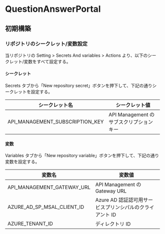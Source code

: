 # QuestionAnswerPortal

## 初期構築

### リポジトリのシークレット/変数設定

当リポジトリの Setting > Secrets And variables > Actions より、以下のシークレット/変数をすべて設定する。

#### シークレット

Secrets タブから「New repository secret」ボタンを押下して、下記の通りシークレットを設定する。

| シークレット名                  | シークレット値                          |
| ------------------------------- | --------------------------------------- |
| API_MANAGEMENT_SUBSCRIPTION_KEY | API Management のサブスクリプションキー |

#### 変数

Variables タブから「New repository variable」ボタンを押下して、下記の通り変数を設定する。

| 変数名                     | 変数値                                                   |
| -------------------------- | -------------------------------------------------------- |
| API_MANAGEMENT_GATEWAY_URL | API Management の Gateway URL                            |
| AZURE_AD_SP_MSAL_CLIENT_ID | Azure AD 認証認可用サービスプリンシパルのクライアント ID |
| AZURE_TENANT_ID            | ディレクトリ ID                                          |
